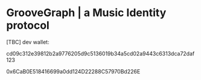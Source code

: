 # GrooveGraph | a Music Identity protocol

[TBC]
dev wallet:

cd09c312e39812b2a9776205d9c5136019b34a5cd02a9443c6313dca72daf123

0x6CaB0E518416699a0dd124D22288C57970Bd226E
